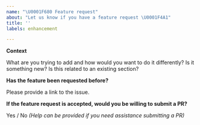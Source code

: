 ```yaml
---
name: "\U0001F680 Feature request"
about: "Let us know if you have a feature request \U0001F4A1"
title: ''
labels: enhancement

---
```


**Context**

What are you trying to add and how would you want to do it differently? Is it something new? Is this related to an existing section?

**Has the feature been requested before?**

Please provide a link to the issue.

**If the feature request is accepted, would you be willing to submit a PR?**

Yes / No _(Help can be provided if you need assistance submitting a PR)_
